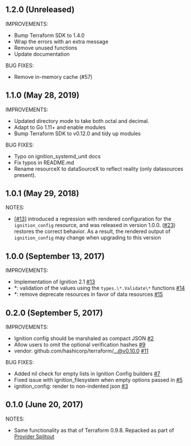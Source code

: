 ## 1.2.0 (Unreleased)

IMPROVEMENTS:

* Bump Terraform SDK to 1.4.0
* Wrap the errors with an extra message
* Remove unused functions
* Update documentation

BUG FIXES:

* Remove in-memory cache (#57)

## 1.1.0 (May 28, 2019)

IMPROVEMENTS:

* Updated directory mode to take both octal and decimal.
* Adapt to Go 1.11+ and enable modules
* Bump Terraform SDK to v0.12.0 and tidy up modules

BUG FIXES:

* Typo on ignition_systemd_unit docs
* Fix typos in README.md
* Rename resourceX to dataSourceX to reflect reality (only datasources present).

## 1.0.1 (May 29, 2018)
NOTES:

- [[#13](https://github.com/terraform-providers/terraform-provider-ignition/issues/13)] introduced a regression with rendered configuration for the
  `ignition_config` resource, and was released in version 1.0.0. ([#23](https://github.com/terraform-providers/terraform-provider-ignition/issues/23))
  restores the correct behavior. As a result, the rendered output of
  `ignition_config` may change when upgrading to this version

## 1.0.0 (September 13, 2017)

IMPROVEMENTS: 

- Implementation of Ignition 2.1 [\#13](https://github.com/terraform-providers/terraform-provider-ignition/pull/13)
- \*: validation of the values using the `types.\*.Validate\*` functions [\#14](https://github.com/terraform-providers/terraform-provider-ignition/pull/14)
- \*: remove deprecate resources in favor of data resources [\#15](https://github.com/terraform-providers/terraform-provider-ignition/pull/15)

## 0.2.0 (September 5, 2017)

IMPROVEMENTS: 
  
- Ignition config should be marshaled as compact JSON [\#2](https://github.com/terraform-providers/terraform-provider-ignition/issues/2)
- Allow users to omit the optional verification hashes [\#9](https://github.com/terraform-providers/terraform-provider-ignition/pull/9)
- vendor: github.com/hashicorp/terraform/...@v0.10.0 [\#11](https://github.com/terraform-providers/terraform-provider-ignition/pull/11)

BUG FIXES:

- Added nil check for empty lists in Ignition Config builders [\#7](https://github.com/terraform-providers/terraform-provider-ignition/pull/7)
- Fixed issue with ignition\_filesystem when empty options passed in [\#5](https://github.com/terraform-providers/terraform-provider-ignition/pull/5)
- ignition\_config: render to non-indented json [\#3](https://github.com/terraform-providers/terraform-provider-ignition/pull/3)


## 0.1.0 (June 20, 2017)

NOTES:

* Same functionality as that of Terraform 0.9.8. Repacked as part of [Provider Splitout](https://www.hashicorp.com/blog/upcoming-provider-changes-in-terraform-0-10/)
